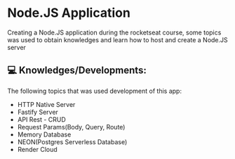 # Node.JS Application
Creating a Node.JS application during the rocketseat course, some topics was used to obtain knowledges and learn how to host and create a Node.JS server

## 💻 Knowledges/Developments: 
<p>
  The following topics that was used development of this app:
    <ul>
      <li>HTTP Native Server</li>
      <li>Fastify Server</li>
      <li>API Rest - CRUD</li>
      <li>Request Params(Body, Query, Route)</li>
      <li>Memory Database</li>
      <li>NEON(Postgres Serverless Database)</li>
      <li>Render Cloud</li>
    </ul>
 </p>
